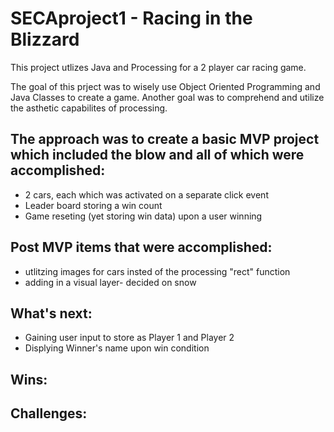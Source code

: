 # SECAproject1 - Racing in the Blizzard

This project utlizes Java and Processing for a 2 player car racing game.

The goal of this prject was to wisely use Object Oriented Programming and Java Classes to create a game.  Another goal was to comprehend and utilize the asthetic capabilites of processing.

## The approach was to create a basic MVP project which included the blow and all of which were accomplished:
* 2 cars, each which was activated on a separate click event
* Leader board storing a win count
* Game reseting (yet storing win data) upon a user winning

## Post MVP items that were accomplished:
* utlitzing images for cars insted of the processing "rect" function
* adding in a visual layer- decided on snow


## What's next:
* Gaining user input to store as Player 1 and Player 2
* Displying Winner's name upon win condition


## Wins:

## Challenges:
